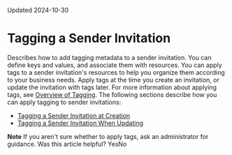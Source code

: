 Updated 2024-10-30
# Tagging a Sender Invitation
Describes how to add tagging metadata to a sender invitation. You can define keys and values, and associate them with resources.
You can apply tags to a sender invitation's resources to help you organize them according to your business needs. Apply tags at the time you create an invitation, or update the invitation with tags later. For more information about applying tags, see [Overview of Tagging](https://docs.oracle.com/iaas/Content/Tagging/Concepts/taggingoverview.htm).
The following sections describe how you can apply tagging to sender invitations:
  * [Tagging a Sender Invitation at Creation](https://docs.oracle.com/en-us/iaas/Content/General/organization/tag-senderinvitation-create.htm#tag_senderinvitation_create "Describes how to add metadata to a sender invitation when you first create one. You can define keys and values, and associate them with resources.")
  * [Tagging a Sender Invitation When Updating](https://docs.oracle.com/en-us/iaas/Content/General/organization/tag-senderinvitation-update.htm#tag_senderinvitation_update "Add metadata tags to an existing sender invitation in Organization Management. This metadata enables you to define keys and values and associate them with resources.")


**Note**
If you aren't sure whether to apply tags, ask an administrator for guidance.
Was this article helpful?
YesNo

